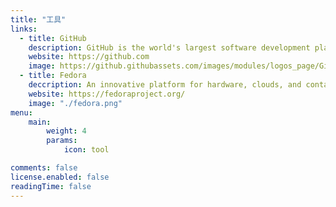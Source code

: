 ```yaml
---
title: "工具"
links:
  - title: GitHub
    description: GitHub is the world's largest software development platform.
    website: https://github.com
    image: https://github.githubassets.com/images/modules/logos_page/GitHub-Mark.png
  - title: Fedora
    deccription: An innovative platform for hardware, clouds, and containers, built with love by you.
    website: https://fedoraproject.org/
    image: "./fedora.png"
menu:
    main: 
        weight: 4
        params:
            icon: tool

comments: false
license.enabled: false
readingTime: false
---
```

